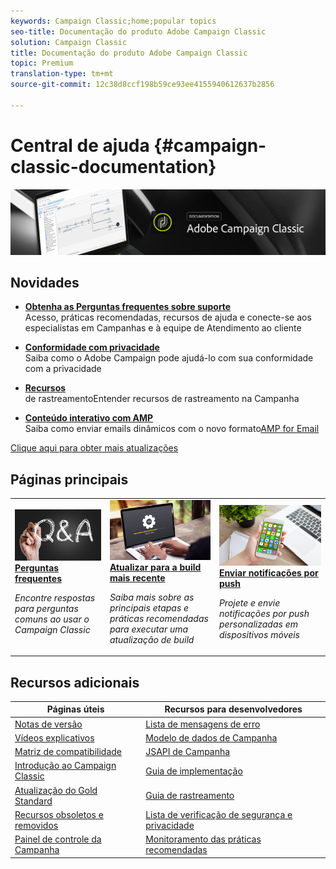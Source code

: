 ```yaml
---
keywords: Campaign Classic;home;popular topics
seo-title: Documentação do produto Adobe Campaign Classic
solution: Campaign Classic
title: Documentação do produto Adobe Campaign Classic
topic: Premium
translation-type: tm+mt
source-git-commit: 12c38d8ccf198b59ce93ee4155940612637b2856

---
```



# Central de ajuda {#campaign-classic-documentation}

![](platform/using/assets/do-not-localize/banner_acc_doc.jpg)

## Novidades

* **[Obtenha as Perguntas frequentes sobre suporte](https://helpx.adobe.com/campaign/kb/ac-support.html)**</br> Acesso, práticas recomendadas, recursos de ajuda e conecte-se aos especialistas em Campanhas e à equipe de Atendimento ao cliente

* **[Conformidade com privacidade](https://helpx.adobe.com/br/campaign/kb/campaign-privacy.html)**<br/> Saiba como o Adobe Campaign pode ajudá-lo com sua conformidade com a privacidade

* **[Recursos](https://helpx.adobe.com/br/campaign/kb/acc-tracking.html)**<br/> de rastreamentoEntender recursos de rastreamento na Campanha

* **[Conteúdo interativo com AMP](delivery/using/defining-interactive-content.md)**<br/>Saiba como enviar emails dinâmicos com o novo formato[AMP for Email](https://amp.dev/about/email/)

[Clique aqui para obter mais atualizações](/help/rn/using/documentation-updates.md)

## Páginas principais

<table>
<tr>
  <td>
    <a href="platform/using/common-questions.md">
      <img alt="Perguntas frequentes" src="platform/using/assets/FAQ.png"/>
    </a>
    <div>
      <a href="platform/using/common-questions.md">
    <strong>Perguntas frequentes</strong>
    </a>
    </div>
    <p>
    <em>Encontre respostas para perguntas comuns ao usar o Campaign Classic</em>
    <p>
  </td>
   <td>
    <a href="https://helpx.adobe.com/br/campaign/kb/acc-build-upgrade.html">
      <img alt="Atualização da build" src="platform/using/assets/upgrade.png" />
    </a>
    <div>
      <a href="https://helpx.adobe.com/br/campaign/kb/acc-build-upgrade.html">
    <strong>Atualizar para a build mais recente</strong>
    </a>
    </div>
    <p>
    <em>Saiba mais sobre as principais etapas e práticas recomendadas para executar uma atualização de build</em>
    <p>
  </td>
  <td>
    <a href="delivery/using/creating-notifications.md">
       <img alt="Notificações por push" src="platform/using/assets/push.png" />
    </a>
    <div>
       <a href="delivery/using/creating-notifications.md">
    <strong>Enviar notificações por push</strong>
    </a>
    </div>
    <p>
    <em>Projete e envie notificações por push personalizadas em dispositivos móveis</em>
    <p>
  </td>
</tr>
</table>

## Recursos adicionais

| Páginas úteis | Recursos para desenvolvedores |
|---|---|
| [Notas de versão](/help/rn/using/latest-release.md) | [Lista de mensagens de erro](https://docs.adobe.com/content/help/en/campaign-classic/technicalresources/error_messages/error_codes.html) |
| [Vídeos explicativos](https://docs.adobe.com/content/help/en/campaign-learn/campaign-classic-tutorials/overview.html) | [Modelo de dados de Campanha](configuration/using/about-data-model.md) |
| [Matriz de compatibilidade](https://helpx.adobe.com/br/campaign/kb/compatibility-matrix.html) | [JSAPI de Campanha](https://docs.adobe.com/content/help/en/campaign-classic/technicalresources/api/p-1.html) |
| [Introdução ao Campaign Classic](platform/using/about-adobe-campaign-classic.md) | [Guia de implementação](https://helpx.adobe.com/br/campaign/kb/acc-implementation.html) |
| [Atualização do Gold Standard ](https://helpx.adobe.com/br/campaign/kb/gold-standard.html) | [Guia de rastreamento](https://helpx.adobe.com/br/campaign/kb/acc-tracking.html) |
| [Recursos obsoletos e removidos](https://helpx.adobe.com/br/campaign/kb/deprecated-and-removed-features.html) | [Lista de verificação de segurança e privacidade](https://helpx.adobe.com/br/campaign/kb/acc-security.html) |
| [Painel de controle da Campanha](https://docs.adobe.com/content/help/pt-BR/control-panel/using/control-panel-home.translate.html) | [Monitoramento das práticas recomendadas](https://helpx.adobe.com/br/campaign/kb/acc-maintenance.html) |
